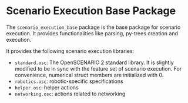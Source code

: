# Scenario Execution Base Package

The `scenario_execution_base` package is the base package for scenario execution. It provides functionalities like parsing, py-trees creation and execution.

It provides the following scenario execution libraries:

- `standard.osc`: The OpenSCENARIO 2 standard library. It is slightly modified to be in sync with the feature set of scenario execution. For convenience, numerical struct members are initialized with 0.
- `robotics.osc`: robotic-specific specifications
- `helper.osc`: helper actions
- `networking.osc`: actions related to networking

